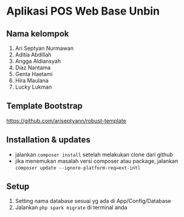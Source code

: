 # Aplikasi POS Web Base Unbin

## Nama kelompok
1. Ari Septyan Nurmawan
2. Aditia Abdillah
3. Angga Aldiansyah
4. Diaz Nantama
5. Genta Haetami
6. Hira Maulana
7. Lucky Lukman

## Template Bootstrap
https://github.com/ariseptyann/robust-template

## Installation & updates

- jalankan `composer install` setelah melakukan clone dari github
- jika menemukan masalah versi composer atau package, jalankan `composer update --ignore-platform-req=ext-intl`

## Setup

1. Setting nama database sesuai yg ada di App/Config/Database
2. Jalankan `php spark migrate` di terminal anda
